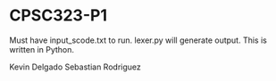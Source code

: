 # CPSC323-P1
Must have input_scode.txt to run. lexer.py will generate output. This is written in Python.

Kevin Delgado
Sebastian Rodriguez
